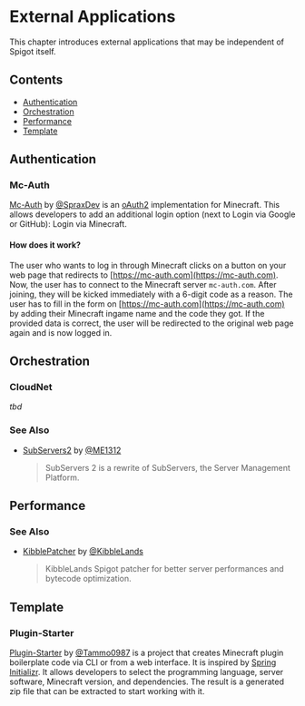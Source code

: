 # External Applications
This chapter introduces external applications that may be independent of Spigot itself.

## Contents
- [Authentication](#Authentication)
- [Orchestration](#Orchestration)
- [Performance](#Performance)
- [Template](#Template)

## Authentication
### Mc-Auth
[Mc-Auth](https://github.com/Mc-Auth-com/Mc-Auth/) by [@SpraxDev](https://github.com/SpraxDev) is an [oAuth2](https://tools.ietf.org/html/rfc6749) implementation for Minecraft.
This allows developers to add an additional login option (next to Login via Google or GitHub): Login via Minecraft.

#### How does it work?
The user who wants to log in through Minecraft clicks on a button on your web page that redirects to [https://mc-auth.com](https://mc-auth.com).
Now, the user has to connect to the Minecraft server `mc-auth.com`.
After joining, they will be kicked immediately with a 6-digit code as a reason.
The user has to fill in the form on [https://mc-auth.com](https://mc-auth.com) by adding their Minecraft ingame name and the code they got.
If the provided data is correct, the user will be redirected to the original web page again and is now logged in.

## Orchestration
### CloudNet
*tbd*

### See Also
- [SubServers2](https://github.com/ME1312/SubServers-2) by [@ME1312](https://github.com/ME1312)
  
  > SubServers 2 is a rewrite of SubServers, the Server Management Platform.

## Performance
### See Also
- [KibblePatcher](https://github.com/KibbleLands/KibblePatcher) by [@KibbleLands](https://github.com/KibbleLands)
  
  > KibbleLands Spigot patcher for better server performances and bytecode optimization.

## Template
### Plugin-Starter
[Plugin-Starter](https://github.com/Tammo0987/Plugin-Starter) by [@Tammo0987](https://github.com/Tammo0987) is a project that creates Minecraft plugin boilerplate code via CLI or from a web interface.
It is inspired by [Spring Initializr](https://start.spring.io).
It allows developers to select the programming language, server software, Minecraft version, and dependencies.
The result is a generated zip file that can be extracted to start working with it.
